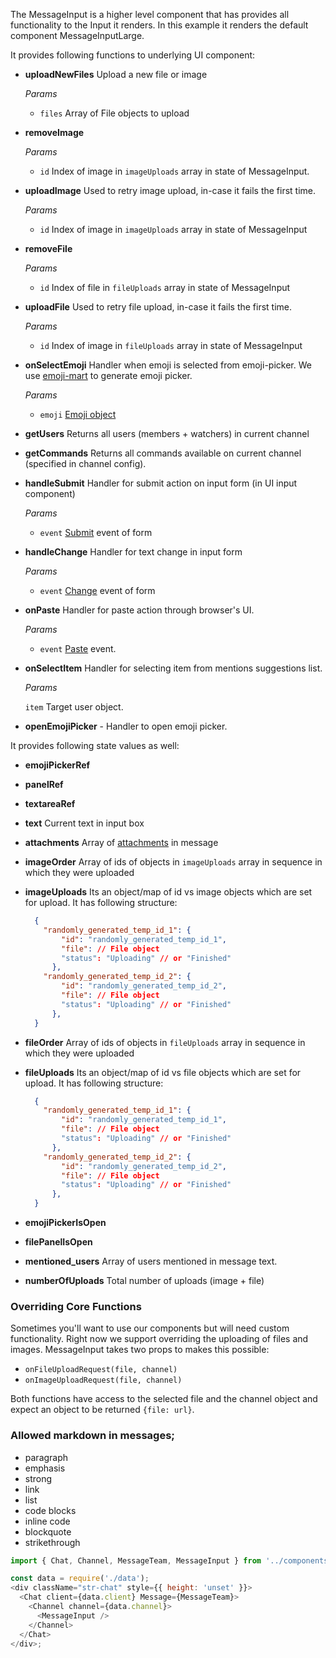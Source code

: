 The MessageInput is a higher level component that has provides all functionality to the Input it renders. In this example it renders the default component MessageInputLarge.

It provides following functions to underlying UI component:

- **uploadNewFiles** Upload a new file or image

  _Params_

  - `files` Array of File objects to upload

- **removeImage**

  _Params_

  - `id` Index of image in `imageUploads` array in state of MessageInput.

- **uploadImage** Used to retry image upload, in-case it fails the first time.

  _Params_

  - `id` Index of image in `imageUploads` array in state of MessageInput

- **removeFile**

  _Params_

  - `id` Index of file in `fileUploads` array in state of MessageInput

- **uploadFile** Used to retry file upload, in-case it fails the first time.

  _Params_

  - `id` Index of image in `fileUploads` array in state of MessageInput

- **onSelectEmoji** Handler when emoji is selected from emoji-picker. We use [emoji-mart](https://github.com/missive/emoji-mart) to generate emoji picker.

  _Params_

  - `emoji` [Emoji object](https://github.com/missive/emoji-mart#examples-of-emoji-object)

- **getUsers** Returns all users (members + watchers) in current channel
- **getCommands** Returns all commands available on current channel (specified in channel config).
- **handleSubmit** Handler for submit action on input form (in UI input component)

  _Params_

  - `event` [Submit](https://developer.mozilla.org/en-US/docs/Web/API/HTMLFormElement/submit_event) event of form

- **handleChange** Handler for text change in input form

  _Params_

  - `event` [Change](https://developer.mozilla.org/en-US/docs/Web/API/HTMLElement/change_event) event of form

- **onPaste** Handler for paste action through browser's UI.

  _Params_

  - `event` [Paste](https://developer.mozilla.org/en-US/docs/Web/API/Element/paste_event) event.

- **onSelectItem** Handler for selecting item from mentions suggestions list.

  _Params_

  `item` Target user object.

- **openEmojiPicker** - Handler to open emoji picker.

It provides following state values as well:

- **emojiPickerRef**
- **panelRef**
- **textareaRef**
- **text** Current text in input box
- **attachments** Array of [attachments](https://getstream.io/chat/docs/#message_format) in message
- **imageOrder** Array of ids of objects in `imageUploads` array in sequence in which they were uploaded
- **imageUploads** Its an object/map of id vs image objects which are set for upload. It has following structure:

  ```json
    {
      "randomly_generated_temp_id_1": {
          "id": "randomly_generated_temp_id_1",
          "file": // File object
          "status": "Uploading" // or "Finished"
        },
      "randomly_generated_temp_id_2": {
          "id": "randomly_generated_temp_id_2",
          "file": // File object
          "status": "Uploading" // or "Finished"
        },
    }
  ```

- **fileOrder** Array of ids of objects in `fileUploads` array in sequence in which they were uploaded
- **fileUploads** Its an object/map of id vs file objects which are set for upload. It has following structure:

  ```json
    {
      "randomly_generated_temp_id_1": {
          "id": "randomly_generated_temp_id_1",
          "file": // File object
          "status": "Uploading" // or "Finished"
        },
      "randomly_generated_temp_id_2": {
          "id": "randomly_generated_temp_id_2",
          "file": // File object
          "status": "Uploading" // or "Finished"
        },
    }
  ```

- **emojiPickerIsOpen**
- **filePanelIsOpen**
- **mentioned_users** Array of users mentioned in message text.
- **numberOfUploads** Total number of uploads (image + file)

### Overriding Core Functions

Sometimes you'll want to use our components but will need custom functionality. Right now we support overriding the uploading of files and images. MessageInput takes two props to makes this possible:

- `onFileUploadRequest(file, channel)`
- `onImageUploadRequest(file, channel)`

Both functions have access to the selected file and the channel object and expect an object to be returned `{file: url}`.

### Allowed markdown in messages;

- paragraph
- emphasis
- strong
- link
- list
- code blocks
- inline code
- blockquote
- strikethrough

```js
import { Chat, Channel, MessageTeam, MessageInput } from '../components';

const data = require('./data');
<div className="str-chat" style={{ height: 'unset' }}>
  <Chat client={data.client} Message={MessageTeam}>
    <Channel channel={data.channel}>
      <MessageInput />
    </Channel>
  </Chat>
</div>;
```
